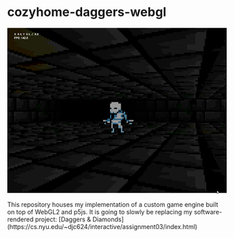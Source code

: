 # cozyhome-daggers-webgl
<p align="center">
  <img src="images/engine.gif" alt="Engine Gif"/>
</p>
This repository houses my implementation of a custom game engine built on top of WebGL2 and p5js. It is going to slowly be replacing my software-rendered project: [Daggers & Diamonds](https://cs.nyu.edu/~djc624/interactive/assignment03/index.html)